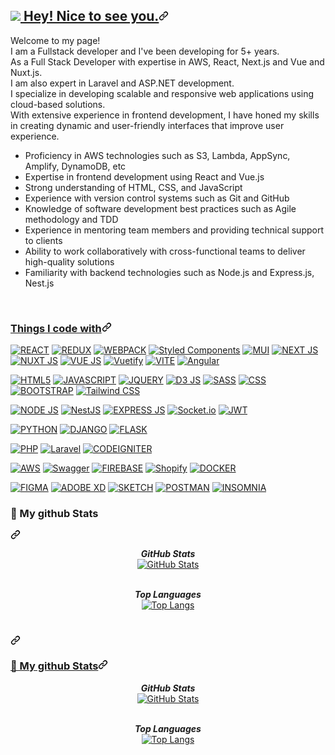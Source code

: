 <article class="markdown-body entry-content container-lg f5" itemprop="text"><h1 id="user-content--hey-nice-to-see-you" dir="auto"><a class="heading-link" href="#-hey-nice-to-see-you"><img src="https://camo.githubusercontent.com/ee9d678a838fdc800a7b1449bae75552c13bfa5afeb275eb6b315e02499c8ba0/68747470733a2f2f656d6f6a69732e736c61636b6d6f6a69732e636f6d2f656d6f6a69732f696d616765732f313533313834393433302f343234362f626c6f622d73756e676c61737365732e6769663f31353331383439343330" data-canonical-src="https://emojis.slackmojis.com/emojis/images/1531849430/4246/blob-sunglasses.gif?1531849430" style="max-width: 100%; display: inline-block;" data-target="animated-image.originalImage"> Hey! Nice to see you.<svg class="octicon octicon-link" viewBox="0 0 16 16" version="1.1" width="16" height="16" aria-hidden="true"><path d="m7.775 3.275 1.25-1.25a3.5 3.5 0 1 1 4.95 4.95l-2.5 2.5a3.5 3.5 0 0 1-4.95 0 .751.751 0 0 1 .018-1.042.751.751 0 0 1 1.042-.018 1.998 1.998 0 0 0 2.83 0l2.5-2.5a2.002 2.002 0 0 0-2.83-2.83l-1.25 1.25a.751.751 0 0 1-1.042-.018.751.751 0 0 1-.018-1.042Zm-4.69 9.64a1.998 1.998 0 0 0 2.83 0l1.25-1.25a.751.751 0 0 1 1.042.018.751.751 0 0 1 .018 1.042l-1.25 1.25a3.5 3.5 0 1 1-4.95-4.95l2.5-2.5a3.5 3.5 0 0 1 4.95 0 .751.751 0 0 1-.018 1.042.751.751 0 0 1-1.042.018 1.998 1.998 0 0 0-2.83 0l-2.5 2.5a1.998 1.998 0 0 0 0 2.83Z"></path></svg></a></h1>
<p dir="auto">Welcome to my page! <br>
I am a Fullstack developer and I've been developing for 5+ years. <br>
As a Full Stack Developer with expertise in AWS, React, Next.js and Vue and Nuxt.js. <br>
I am also expert in Laravel and ASP.NET development. <br>
I specialize in developing scalable and responsive web applications using cloud-based solutions. <br> 
With extensive experience in frontend development, I have honed my skills in creating dynamic and user-friendly interfaces that improve user experience. <br>
<ul dir="auto">
<li>Proficiency in AWS technologies such as S3, Lambda, AppSync, Amplify, DynamoDB, etc</li>
<li>Expertise in frontend development using React and Vue.js</li>
<li>Strong understanding of HTML, CSS, and JavaScript</li>
<li>Experience with version control systems such as Git and GitHub</li>
<li>Knowledge of software development best practices such as Agile methodology and TDD</li>
<li>Experience in mentoring team members and providing technical support to clients</li>
<li>Ability to work collaboratively with cross-functional teams to deliver high-quality solutions</li>
<li>Familiarity with backend technologies such as Node.js and Express.js, Nest.js</li>
</ul>
<br>
<p dir="auto"></p>
<h3 id="user-content-things-i-code-with" dir="auto"><a class="heading-link" href="#things-i-code-with">Things I code with<svg class="octicon octicon-link" viewBox="0 0 16 16" version="1.1" width="16" height="16" aria-hidden="true"><path d="m7.775 3.275 1.25-1.25a3.5 3.5 0 1 1 4.95 4.95l-2.5 2.5a3.5 3.5 0 0 1-4.95 0 .751.751 0 0 1 .018-1.042.751.751 0 0 1 1.042-.018 1.998 1.998 0 0 0 2.83 0l2.5-2.5a2.002 2.002 0 0 0-2.83-2.83l-1.25 1.25a.751.751 0 0 1-1.042-.018.751.751 0 0 1-.018-1.042Zm-4.69 9.64a1.998 1.998 0 0 0 2.83 0l1.25-1.25a.751.751 0 0 1 1.042.018.751.751 0 0 1 .018 1.042l-1.25 1.25a3.5 3.5 0 1 1-4.95-4.95l2.5-2.5a3.5 3.5 0 0 1 4.95 0 .751.751 0 0 1-.018 1.042.751.751 0 0 1-1.042.018 1.998 1.998 0 0 0-2.83 0l-2.5 2.5a1.998 1.998 0 0 0 0 2.83Z"></path></svg></a></h3>
<p dir="auto">
  <a target="_blank" rel="noopener noreferrer nofollow" href="https://camo.githubusercontent.com/6c3957842901e5baa389f3bb8758c8966683333b28493013062fcab5fab645e7/68747470733a2f2f696d672e736869656c64732e696f2f62616467652f52656163742d3230323332413f7374796c653d666f722d7468652d6261646765266c6f676f3d7265616374266c6f676f436f6c6f723d363144414642"><img alt="REACT" src="https://camo.githubusercontent.com/6c3957842901e5baa389f3bb8758c8966683333b28493013062fcab5fab645e7/68747470733a2f2f696d672e736869656c64732e696f2f62616467652f52656163742d3230323332413f7374796c653d666f722d7468652d6261646765266c6f676f3d7265616374266c6f676f436f6c6f723d363144414642" data-canonical-src="https://img.shields.io/badge/React-20232A?style=for-the-badge&amp;logo=react&amp;logoColor=61DAFB" style="max-width: 100%;"></a>
  <a target="_blank" rel="noopener noreferrer nofollow" href="https://camo.githubusercontent.com/c90a343fe4d6e339b9d5d1e62c80985e43a682d3f9629f82faba5be994b8259f/68747470733a2f2f696d672e736869656c64732e696f2f62616467652f52656475782d3539334438383f7374796c653d666f722d7468652d6261646765266c6f676f3d7265647578266c6f676f436f6c6f723d7768697465"><img alt="REDUX" src="https://camo.githubusercontent.com/c90a343fe4d6e339b9d5d1e62c80985e43a682d3f9629f82faba5be994b8259f/68747470733a2f2f696d672e736869656c64732e696f2f62616467652f52656475782d3539334438383f7374796c653d666f722d7468652d6261646765266c6f676f3d7265647578266c6f676f436f6c6f723d7768697465" data-canonical-src="https://img.shields.io/badge/Redux-593D88?style=for-the-badge&amp;logo=redux&amp;logoColor=white" style="max-width: 100%;"></a>
  <a target="_blank" rel="noopener noreferrer nofollow" href="https://camo.githubusercontent.com/1e024b4b8ec84f557be58e948cb23467a96a6236630944a615ce812b9a5cc067/68747470733a2f2f696d672e736869656c64732e696f2f62616467652f5765627061636b2d3844443646393f7374796c653d666f722d7468652d6261646765266c6f676f3d5765627061636b266c6f676f436f6c6f723d7768697465"><img alt="WEBPACK" src="https://camo.githubusercontent.com/1e024b4b8ec84f557be58e948cb23467a96a6236630944a615ce812b9a5cc067/68747470733a2f2f696d672e736869656c64732e696f2f62616467652f5765627061636b2d3844443646393f7374796c653d666f722d7468652d6261646765266c6f676f3d5765627061636b266c6f676f436f6c6f723d7768697465" data-canonical-src="https://img.shields.io/badge/Webpack-8DD6F9?style=for-the-badge&amp;logo=Webpack&amp;logoColor=white" style="max-width: 100%;"></a>
  <a target="_blank" rel="noopener noreferrer nofollow" href="https://camo.githubusercontent.com/0a9129617dc00aac4a5c688e87f4a595a0076877dd38c12f279ad16c8eda2604/68747470733a2f2f696d672e736869656c64732e696f2f62616467652f7374796c65642d2d636f6d706f6e656e74732d4442373039333f7374796c653d666f722d7468652d6261646765266c6f676f3d7374796c65642d636f6d706f6e656e7473266c6f676f436f6c6f723d7768697465"><img alt="Styled Components" src="https://camo.githubusercontent.com/0a9129617dc00aac4a5c688e87f4a595a0076877dd38c12f279ad16c8eda2604/68747470733a2f2f696d672e736869656c64732e696f2f62616467652f7374796c65642d2d636f6d706f6e656e74732d4442373039333f7374796c653d666f722d7468652d6261646765266c6f676f3d7374796c65642d636f6d706f6e656e7473266c6f676f436f6c6f723d7768697465" data-canonical-src="https://img.shields.io/badge/styled--components-DB7093?style=for-the-badge&amp;logo=styled-components&amp;logoColor=white" style="max-width: 100%;"></a>
  <a target="_blank" rel="noopener noreferrer nofollow" href="https://camo.githubusercontent.com/d5f2532e735a506e5aeb9c516302d08bce98607b3c1c5a366fe50f3dc2b1b998/68747470733a2f2f696d672e736869656c64732e696f2f62616467652f4d6174657269616c25323055492d3030374646463f7374796c653d666f722d7468652d6261646765266c6f676f3d6d7569266c6f676f436f6c6f723d7768697465"><img alt="MUI" src="https://camo.githubusercontent.com/d5f2532e735a506e5aeb9c516302d08bce98607b3c1c5a366fe50f3dc2b1b998/68747470733a2f2f696d672e736869656c64732e696f2f62616467652f4d6174657269616c25323055492d3030374646463f7374796c653d666f722d7468652d6261646765266c6f676f3d6d7569266c6f676f436f6c6f723d7768697465" data-canonical-src="https://img.shields.io/badge/Material%20UI-007FFF?style=for-the-badge&amp;logo=mui&amp;logoColor=white" style="max-width: 100%;"></a>
  <a target="_blank" rel="noopener noreferrer nofollow" href="https://camo.githubusercontent.com/11561ed7d7e5735041de1effd78226dfc545474e6f468482f91223957fe7234e/68747470733a2f2f696d672e736869656c64732e696f2f62616467652f6e6578742e6a732d3030303030303f7374796c653d666f722d7468652d6261646765266c6f676f3d6e657874646f746a73266c6f676f436f6c6f723d7768697465"><img alt="NEXT JS" src="https://camo.githubusercontent.com/11561ed7d7e5735041de1effd78226dfc545474e6f468482f91223957fe7234e/68747470733a2f2f696d672e736869656c64732e696f2f62616467652f6e6578742e6a732d3030303030303f7374796c653d666f722d7468652d6261646765266c6f676f3d6e657874646f746a73266c6f676f436f6c6f723d7768697465" data-canonical-src="https://img.shields.io/badge/next.js-000000?style=for-the-badge&amp;logo=nextdotjs&amp;logoColor=white" style="max-width: 100%;"></a>
  <a target="_blank" rel="noopener noreferrer nofollow" href="https://camo.githubusercontent.com/371b2d2c73993d1fbaa71634e92df69ec2908f73ca613f699f8a73118a95d4fd/68747470733a2f2f696d672e736869656c64732e696f2f62616467652f6e7578742e6a732d3030433538453f7374796c653d666f722d7468652d6261646765266c6f676f3d6e757874646f746a73266c6f676f436f6c6f723d7768697465"><img alt="NUXT JS" src="https://camo.githubusercontent.com/371b2d2c73993d1fbaa71634e92df69ec2908f73ca613f699f8a73118a95d4fd/68747470733a2f2f696d672e736869656c64732e696f2f62616467652f6e7578742e6a732d3030433538453f7374796c653d666f722d7468652d6261646765266c6f676f3d6e757874646f746a73266c6f676f436f6c6f723d7768697465" data-canonical-src="https://img.shields.io/badge/nuxt.js-00C58E?style=for-the-badge&amp;logo=nuxtdotjs&amp;logoColor=white" style="max-width: 100%;"></a>
  <a target="_blank" rel="noopener noreferrer nofollow" href="https://camo.githubusercontent.com/b4acc70754fb1a88ce8d4c5ac2deabfe2b3f063f17fc39ad92afa047f2656574/68747470733a2f2f696d672e736869656c64732e696f2f62616467652f5675652e6a732d3335343935453f7374796c653d666f722d7468652d6261646765266c6f676f3d767565646f746a73266c6f676f436f6c6f723d344643303844"><img alt="VUE JS" src="https://camo.githubusercontent.com/b4acc70754fb1a88ce8d4c5ac2deabfe2b3f063f17fc39ad92afa047f2656574/68747470733a2f2f696d672e736869656c64732e696f2f62616467652f5675652e6a732d3335343935453f7374796c653d666f722d7468652d6261646765266c6f676f3d767565646f746a73266c6f676f436f6c6f723d344643303844" data-canonical-src="https://img.shields.io/badge/Vue.js-35495E?style=for-the-badge&amp;logo=vuedotjs&amp;logoColor=4FC08D" style="max-width: 100%;"></a>
  <a target="_blank" rel="noopener noreferrer nofollow" href="https://camo.githubusercontent.com/e979e671ebd5ad5364648e472725b3aec6d42b2475f03b4ecdef44575a4932fc/68747470733a2f2f696d672e736869656c64732e696f2f62616467652f567565746966792d3138363743303f7374796c653d666f722d7468652d6261646765266c6f676f3d76756574696679266c6f676f436f6c6f723d7768697465"><img alt="Vuetify" src="https://camo.githubusercontent.com/e979e671ebd5ad5364648e472725b3aec6d42b2475f03b4ecdef44575a4932fc/68747470733a2f2f696d672e736869656c64732e696f2f62616467652f567565746966792d3138363743303f7374796c653d666f722d7468652d6261646765266c6f676f3d76756574696679266c6f676f436f6c6f723d7768697465" data-canonical-src="https://img.shields.io/badge/Vuetify-1867C0?style=for-the-badge&amp;logo=vuetify&amp;logoColor=white" style="max-width: 100%;"></a>
  <a target="_blank" rel="noopener noreferrer nofollow" href="https://camo.githubusercontent.com/285fdadfaf59ede5da219ccf9f8278322e8f85cfa48f5ba33df53ce2f0c72098/68747470733a2f2f696d672e736869656c64732e696f2f62616467652f566974652d4237334246453f7374796c653d666f722d7468652d6261646765266c6f676f3d76697465266c6f676f436f6c6f723d464644363245"><img alt="VITE" src="https://camo.githubusercontent.com/285fdadfaf59ede5da219ccf9f8278322e8f85cfa48f5ba33df53ce2f0c72098/68747470733a2f2f696d672e736869656c64732e696f2f62616467652f566974652d4237334246453f7374796c653d666f722d7468652d6261646765266c6f676f3d76697465266c6f676f436f6c6f723d464644363245" data-canonical-src="https://img.shields.io/badge/Vite-B73BFE?style=for-the-badge&amp;logo=vite&amp;logoColor=FFD62E" style="max-width: 100%;"></a>
  <a target="_blank" rel="noopener noreferrer nofollow" href="https://camo.githubusercontent.com/3a8bddc6c5a23ee57b41bdaea9b250c6996ed7b4caf0a6ab7534c8961e6850de/68747470733a2f2f696d672e736869656c64732e696f2f62616467652f416e67756c61722d4444303033313f7374796c653d666f722d7468652d6261646765266c6f676f3d616e67756c6172266c6f676f436f6c6f723d7768697465"><img alt="Angular" src="https://camo.githubusercontent.com/3a8bddc6c5a23ee57b41bdaea9b250c6996ed7b4caf0a6ab7534c8961e6850de/68747470733a2f2f696d672e736869656c64732e696f2f62616467652f416e67756c61722d4444303033313f7374796c653d666f722d7468652d6261646765266c6f676f3d616e67756c6172266c6f676f436f6c6f723d7768697465" data-canonical-src="https://img.shields.io/badge/Angular-DD0031?style=for-the-badge&amp;logo=angular&amp;logoColor=white" style="max-width: 100%;"></a>
</p>

<p dir="auto">
  <a target="_blank" rel="noopener noreferrer nofollow" href="https://camo.githubusercontent.com/bfe6a48836e87b13a16f1f56f88fee428475c2ac29247992ec9b8bcc7154f881/68747470733a2f2f696d672e736869656c64732e696f2f62616467652f48544d4c352d4533344632363f7374796c653d666f722d7468652d6261646765266c6f676f3d68746d6c35266c6f676f436f6c6f723d7768697465"><img alt="HTML5" src="https://camo.githubusercontent.com/bfe6a48836e87b13a16f1f56f88fee428475c2ac29247992ec9b8bcc7154f881/68747470733a2f2f696d672e736869656c64732e696f2f62616467652f48544d4c352d4533344632363f7374796c653d666f722d7468652d6261646765266c6f676f3d68746d6c35266c6f676f436f6c6f723d7768697465" data-canonical-src="https://img.shields.io/badge/HTML5-E34F26?style=for-the-badge&amp;logo=html5&amp;logoColor=white" style="max-width: 100%;"></a>
  <a target="_blank" rel="noopener noreferrer nofollow" href="https://camo.githubusercontent.com/77a94341662845d3740986b84d8219c0fd4a0a9e4af8e5411c24cec0faee2129/68747470733a2f2f696d672e736869656c64732e696f2f62616467652f4a6176615363726970742d3332333333303f7374796c653d666f722d7468652d6261646765266c6f676f3d6a617661736372697074266c6f676f436f6c6f723d463744463145"><img alt="JAVASCRIPT" src="https://camo.githubusercontent.com/77a94341662845d3740986b84d8219c0fd4a0a9e4af8e5411c24cec0faee2129/68747470733a2f2f696d672e736869656c64732e696f2f62616467652f4a6176615363726970742d3332333333303f7374796c653d666f722d7468652d6261646765266c6f676f3d6a617661736372697074266c6f676f436f6c6f723d463744463145" data-canonical-src="https://img.shields.io/badge/JavaScript-323330?style=for-the-badge&amp;logo=javascript&amp;logoColor=F7DF1E" style="max-width: 100%;"></a>
  <a target="_blank" rel="noopener noreferrer nofollow" href="https://camo.githubusercontent.com/184585b37459eba476f1af7a386d9093c132a4ba6052ca17782f2a70a377b1ce/68747470733a2f2f696d672e736869656c64732e696f2f62616467652f6a51756572792d3037363941443f7374796c653d666f722d7468652d6261646765266c6f676f3d6a7175657279266c6f676f436f6c6f723d7768697465"><img alt="JQUERY" src="https://camo.githubusercontent.com/184585b37459eba476f1af7a386d9093c132a4ba6052ca17782f2a70a377b1ce/68747470733a2f2f696d672e736869656c64732e696f2f62616467652f6a51756572792d3037363941443f7374796c653d666f722d7468652d6261646765266c6f676f3d6a7175657279266c6f676f436f6c6f723d7768697465" data-canonical-src="https://img.shields.io/badge/jQuery-0769AD?style=for-the-badge&amp;logo=jquery&amp;logoColor=white" style="max-width: 100%;"></a>
  <a target="_blank" rel="noopener noreferrer nofollow" href="https://camo.githubusercontent.com/3edbe81230b2f8e39b2210057cf6d2a3e1fd76cfad8230605d88d3fecde094bc/68747470733a2f2f696d672e736869656c64732e696f2f62616467652f64332e6a732d4639413033433f7374796c653d666f722d7468652d6261646765266c6f676f3d64332e6a73266c6f676f436f6c6f723d7768697465"><img alt="D3 JS" src="https://camo.githubusercontent.com/3edbe81230b2f8e39b2210057cf6d2a3e1fd76cfad8230605d88d3fecde094bc/68747470733a2f2f696d672e736869656c64732e696f2f62616467652f64332e6a732d4639413033433f7374796c653d666f722d7468652d6261646765266c6f676f3d64332e6a73266c6f676f436f6c6f723d7768697465" data-canonical-src="https://img.shields.io/badge/d3.js-F9A03C?style=for-the-badge&amp;logo=d3.js&amp;logoColor=white" style="max-width: 100%;"></a>
  <a target="_blank" rel="noopener noreferrer nofollow" href="https://camo.githubusercontent.com/8c5a9aede3fb0c0e98333e405a1207ef7b2e25ee97aa2a1113534e84bafc7463/68747470733a2f2f696d672e736869656c64732e696f2f62616467652f536173732d4343363639393f7374796c653d666f722d7468652d6261646765266c6f676f3d73617373266c6f676f436f6c6f723d7768697465"><img alt="SASS" src="https://camo.githubusercontent.com/8c5a9aede3fb0c0e98333e405a1207ef7b2e25ee97aa2a1113534e84bafc7463/68747470733a2f2f696d672e736869656c64732e696f2f62616467652f536173732d4343363639393f7374796c653d666f722d7468652d6261646765266c6f676f3d73617373266c6f676f436f6c6f723d7768697465" data-canonical-src="https://img.shields.io/badge/Sass-CC6699?style=for-the-badge&amp;logo=sass&amp;logoColor=white" style="max-width: 100%;"></a>
  <a target="_blank" rel="noopener noreferrer nofollow" href="https://camo.githubusercontent.com/472c222e8f240a48ae51cd9b082a1b857be809dcd851a25150890c2da50c13a5/68747470733a2f2f696d672e736869656c64732e696f2f62616467652f435353332d3135373242363f7374796c653d666f722d7468652d6261646765266c6f676f3d63737333266c6f676f436f6c6f723d7768697465"><img alt="CSS" src="https://camo.githubusercontent.com/472c222e8f240a48ae51cd9b082a1b857be809dcd851a25150890c2da50c13a5/68747470733a2f2f696d672e736869656c64732e696f2f62616467652f435353332d3135373242363f7374796c653d666f722d7468652d6261646765266c6f676f3d63737333266c6f676f436f6c6f723d7768697465" data-canonical-src="https://img.shields.io/badge/CSS3-1572B6?style=for-the-badge&amp;logo=css3&amp;logoColor=white" style="max-width: 100%;"></a>
  <a target="_blank" rel="noopener noreferrer nofollow" href="https://camo.githubusercontent.com/c402bd25609922ab7160b91524aeb125a2e664070816aeb6dd66af9c41f70087/68747470733a2f2f696d672e736869656c64732e696f2f62616467652f426f6f7473747261702d3536334437433f7374796c653d666f722d7468652d6261646765266c6f676f3d626f6f747374726170266c6f676f436f6c6f723d7768697465"><img alt="BOOTSTRAP" src="https://camo.githubusercontent.com/c402bd25609922ab7160b91524aeb125a2e664070816aeb6dd66af9c41f70087/68747470733a2f2f696d672e736869656c64732e696f2f62616467652f426f6f7473747261702d3536334437433f7374796c653d666f722d7468652d6261646765266c6f676f3d626f6f747374726170266c6f676f436f6c6f723d7768697465" data-canonical-src="https://img.shields.io/badge/Bootstrap-563D7C?style=for-the-badge&amp;logo=bootstrap&amp;logoColor=white" style="max-width: 100%;"></a>
  <a target="_blank" rel="noopener noreferrer nofollow" href="https://camo.githubusercontent.com/6c62369c4e99b8a15e8bc2252842ba29e6af1a870849ba36b78e534304113437/68747470733a2f2f696d672e736869656c64732e696f2f62616467652f5461696c77696e645f4353532d3338423241433f7374796c653d666f722d7468652d6261646765266c6f676f3d7461696c77696e642d637373266c6f676f436f6c6f723d7768697465"><img alt="Tailwind CSS" src="https://camo.githubusercontent.com/6c62369c4e99b8a15e8bc2252842ba29e6af1a870849ba36b78e534304113437/68747470733a2f2f696d672e736869656c64732e696f2f62616467652f5461696c77696e645f4353532d3338423241433f7374796c653d666f722d7468652d6261646765266c6f676f3d7461696c77696e642d637373266c6f676f436f6c6f723d7768697465" data-canonical-src="https://img.shields.io/badge/Tailwind_CSS-38B2AC?style=for-the-badge&amp;logo=tailwind-css&amp;logoColor=white" style="max-width: 100%;"></a>
</p>
<p dir="auto">
  <a target="_blank" rel="noopener noreferrer nofollow" href="https://camo.githubusercontent.com/120214a991a1685530820af492a02ab650163dbfda4d34c236d3bc6ef086de14/68747470733a2f2f696d672e736869656c64732e696f2f62616467652f4e6f64652e6a732d3333393933333f7374796c653d666f722d7468652d6261646765266c6f676f3d6e6f6465646f746a73266c6f676f436f6c6f723d7768697465"><img alt="NODE JS" src="https://camo.githubusercontent.com/120214a991a1685530820af492a02ab650163dbfda4d34c236d3bc6ef086de14/68747470733a2f2f696d672e736869656c64732e696f2f62616467652f4e6f64652e6a732d3333393933333f7374796c653d666f722d7468652d6261646765266c6f676f3d6e6f6465646f746a73266c6f676f436f6c6f723d7768697465" data-canonical-src="https://img.shields.io/badge/Node.js-339933?style=for-the-badge&amp;logo=nodedotjs&amp;logoColor=white" style="max-width: 100%;"></a>
  <a target="_blank" rel="noopener noreferrer nofollow" href="https://camo.githubusercontent.com/907848cd637dbbfd65dbe4cddab519f4e428a2574cb114f9485434af9ff42c6d/68747470733a2f2f696d672e736869656c64732e696f2f62616467652f6e6573746a732d4530323334453f7374796c653d666f722d7468652d6261646765266c6f676f3d6e6573746a73266c6f676f436f6c6f723d7768697465"><img alt="NestJS" src="https://camo.githubusercontent.com/907848cd637dbbfd65dbe4cddab519f4e428a2574cb114f9485434af9ff42c6d/68747470733a2f2f696d672e736869656c64732e696f2f62616467652f6e6573746a732d4530323334453f7374796c653d666f722d7468652d6261646765266c6f676f3d6e6573746a73266c6f676f436f6c6f723d7768697465" data-canonical-src="https://img.shields.io/badge/nestjs-E0234E?style=for-the-badge&amp;logo=nestjs&amp;logoColor=white" style="max-width: 100%;"></a>
  <a target="_blank" rel="noopener noreferrer nofollow" href="https://camo.githubusercontent.com/4912b34d2a0c3d279f4abc1c39e75a2cdcbf874433796a72745dda64efb68df7/68747470733a2f2f696d672e736869656c64732e696f2f62616467652f457870726573732e6a732d3030303030303f7374796c653d666f722d7468652d6261646765266c6f676f3d65787072657373266c6f676f436f6c6f723d7768697465"><img alt="EXPRESS JS" src="https://camo.githubusercontent.com/4912b34d2a0c3d279f4abc1c39e75a2cdcbf874433796a72745dda64efb68df7/68747470733a2f2f696d672e736869656c64732e696f2f62616467652f457870726573732e6a732d3030303030303f7374796c653d666f722d7468652d6261646765266c6f676f3d65787072657373266c6f676f436f6c6f723d7768697465" data-canonical-src="https://img.shields.io/badge/Express.js-000000?style=for-the-badge&amp;logo=express&amp;logoColor=white" style="max-width: 100%;"></a>
  <a target="_blank" rel="noopener noreferrer nofollow" href="https://camo.githubusercontent.com/d543977960c54f41a259da1bc68de5c17583a621f922977c77e8492fc0bb9744/68747470733a2f2f696d672e736869656c64732e696f2f62616467652f536f636b65742e696f2d3031303130313f267374796c653d666f722d7468652d6261646765266c6f676f3d536f636b65742e696f266c6f676f436f6c6f723d7768697465"><img alt="Socket.io" src="https://camo.githubusercontent.com/d543977960c54f41a259da1bc68de5c17583a621f922977c77e8492fc0bb9744/68747470733a2f2f696d672e736869656c64732e696f2f62616467652f536f636b65742e696f2d3031303130313f267374796c653d666f722d7468652d6261646765266c6f676f3d536f636b65742e696f266c6f676f436f6c6f723d7768697465" data-canonical-src="https://img.shields.io/badge/Socket.io-010101?&amp;style=for-the-badge&amp;logo=Socket.io&amp;logoColor=white" style="max-width: 100%;"></a>
  <a target="_blank" rel="noopener noreferrer nofollow" href="https://camo.githubusercontent.com/5f4b3a404262bffa544a0298b3ea46b86c13ee1d083b6321de7f3c6fc1ff7932/68747470733a2f2f696d672e736869656c64732e696f2f62616467652f4a57542d3030303030303f7374796c653d666f722d7468652d6261646765266c6f676f3d4a534f4e253230776562253230746f6b656e73266c6f676f436f6c6f723d7768697465"><img alt="JWT" src="https://camo.githubusercontent.com/5f4b3a404262bffa544a0298b3ea46b86c13ee1d083b6321de7f3c6fc1ff7932/68747470733a2f2f696d672e736869656c64732e696f2f62616467652f4a57542d3030303030303f7374796c653d666f722d7468652d6261646765266c6f676f3d4a534f4e253230776562253230746f6b656e73266c6f676f436f6c6f723d7768697465" data-canonical-src="https://img.shields.io/badge/JWT-000000?style=for-the-badge&amp;logo=JSON%20web%20tokens&amp;logoColor=white" style="max-width: 100%;"></a>
</p>
<p dir="auto">
  <a target="_blank" rel="noopener noreferrer nofollow" href="https://camo.githubusercontent.com/bb64b34d04a01cfa79658e2704085740d88e209c21905d0f5b55ebc87a83aa3a/68747470733a2f2f696d672e736869656c64732e696f2f62616467652f507974686f6e2d4646443433423f7374796c653d666f722d7468652d6261646765266c6f676f3d707974686f6e266c6f676f436f6c6f723d626c7565"><img alt="PYTHON" src="https://camo.githubusercontent.com/bb64b34d04a01cfa79658e2704085740d88e209c21905d0f5b55ebc87a83aa3a/68747470733a2f2f696d672e736869656c64732e696f2f62616467652f507974686f6e2d4646443433423f7374796c653d666f722d7468652d6261646765266c6f676f3d707974686f6e266c6f676f436f6c6f723d626c7565" data-canonical-src="https://img.shields.io/badge/Python-FFD43B?style=for-the-badge&amp;logo=python&amp;logoColor=blue" style="max-width: 100%;"></a>
  <a target="_blank" rel="noopener noreferrer nofollow" href="https://camo.githubusercontent.com/812028e668e375676446d5f8d39c912f84131aa4d98a7f81d56b1c92aa9fba16/68747470733a2f2f696d672e736869656c64732e696f2f62616467652f446a616e676f2d3039324532303f7374796c653d666f722d7468652d6261646765266c6f676f3d646a616e676f266c6f676f436f6c6f723d677265656e"><img alt="DJANGO" src="https://camo.githubusercontent.com/812028e668e375676446d5f8d39c912f84131aa4d98a7f81d56b1c92aa9fba16/68747470733a2f2f696d672e736869656c64732e696f2f62616467652f446a616e676f2d3039324532303f7374796c653d666f722d7468652d6261646765266c6f676f3d646a616e676f266c6f676f436f6c6f723d677265656e" data-canonical-src="https://img.shields.io/badge/Django-092E20?style=for-the-badge&amp;logo=django&amp;logoColor=green" style="max-width: 100%;"></a>
  <a target="_blank" rel="noopener noreferrer nofollow" href="https://camo.githubusercontent.com/a07a8d56a46617a2281448edd7c3b1bcb9cb264b74ab4600c194c29977fd1352/68747470733a2f2f696d672e736869656c64732e696f2f62616467652f466c61736b2d3030303030303f7374796c653d666f722d7468652d6261646765266c6f676f3d666c61736b266c6f676f436f6c6f723d7768697465"><img alt="FLASK" data-canonical-src="https://img.shields.io/badge/Flask-000000?style=for-the-badge&amp;logo=flask&amp;logoColor=white" style="max-width: 100%;" src="https://camo.githubusercontent.com/a07a8d56a46617a2281448edd7c3b1bcb9cb264b74ab4600c194c29977fd1352/68747470733a2f2f696d672e736869656c64732e696f2f62616467652f466c61736b2d3030303030303f7374796c653d666f722d7468652d6261646765266c6f676f3d666c61736b266c6f676f436f6c6f723d7768697465"></a>
</p>
<p dir="auto">
  <a target="_blank" rel="noopener noreferrer nofollow" href="https://camo.githubusercontent.com/81521ffdf464b6ccf96d80afb03d73edac19d56d28ee212174d802bbf47ad146/68747470733a2f2f696d672e736869656c64732e696f2f62616467652f5048502d3737374242343f7374796c653d666f722d7468652d6261646765266c6f676f3d706870266c6f676f436f6c6f723d7768697465"><img alt="PHP" src="https://camo.githubusercontent.com/81521ffdf464b6ccf96d80afb03d73edac19d56d28ee212174d802bbf47ad146/68747470733a2f2f696d672e736869656c64732e696f2f62616467652f5048502d3737374242343f7374796c653d666f722d7468652d6261646765266c6f676f3d706870266c6f676f436f6c6f723d7768697465" data-canonical-src="https://img.shields.io/badge/PHP-777BB4?style=for-the-badge&amp;logo=php&amp;logoColor=white" style="max-width: 100%;"></a>
  <a target="_blank" rel="noopener noreferrer nofollow" href="https://camo.githubusercontent.com/66b0abc7b36a5cc492bfeb18961f1d6d07440089dff857ef45732c7e9c6ea712/68747470733a2f2f696d672e736869656c64732e696f2f62616467652f4c61726176656c2d4646324432303f7374796c653d666f722d7468652d6261646765266c6f676f3d6c61726176656c266c6f676f436f6c6f723d7768697465"><img alt="Laravel" src="https://camo.githubusercontent.com/66b0abc7b36a5cc492bfeb18961f1d6d07440089dff857ef45732c7e9c6ea712/68747470733a2f2f696d672e736869656c64732e696f2f62616467652f4c61726176656c2d4646324432303f7374796c653d666f722d7468652d6261646765266c6f676f3d6c61726176656c266c6f676f436f6c6f723d7768697465" data-canonical-src="https://img.shields.io/badge/Laravel-FF2D20?style=for-the-badge&amp;logo=laravel&amp;logoColor=white" style="max-width: 100%;"></a>
  <a target="_blank" rel="noopener noreferrer nofollow" href="https://camo.githubusercontent.com/7669c459d35f6047b41a4462e851c560f4d11a23ac6c726a6600300f3b82cd6f/68747470733a2f2f696d672e736869656c64732e696f2f62616467652f436f646569676e697465722d4546343232333f7374796c653d666f722d7468652d6261646765266c6f676f3d636f646569676e69746572266c6f676f436f6c6f723d7768697465"><img alt="CODEIGNITER" src="https://camo.githubusercontent.com/7669c459d35f6047b41a4462e851c560f4d11a23ac6c726a6600300f3b82cd6f/68747470733a2f2f696d672e736869656c64732e696f2f62616467652f436f646569676e697465722d4546343232333f7374796c653d666f722d7468652d6261646765266c6f676f3d636f646569676e69746572266c6f676f436f6c6f723d7768697465" data-canonical-src="https://img.shields.io/badge/Codeigniter-EF4223?style=for-the-badge&amp;logo=codeigniter&amp;logoColor=white" style="max-width: 100%;"></a>
</p>
<p dir="auto">
  <a target="_blank" rel="noopener noreferrer nofollow" href="https://camo.githubusercontent.com/07b9bdb194e5e5789ccfc711011f139a64122ecf6f9f582c58d1b0658a267f98/68747470733a2f2f696d672e736869656c64732e696f2f62616467652f416d617a6f6e5f4157532d4646393930303f7374796c653d666f722d7468652d6261646765266c6f676f3d616d617a6f6e617773266c6f676f436f6c6f723d7768697465"><img alt="AWS" src="https://camo.githubusercontent.com/07b9bdb194e5e5789ccfc711011f139a64122ecf6f9f582c58d1b0658a267f98/68747470733a2f2f696d672e736869656c64732e696f2f62616467652f416d617a6f6e5f4157532d4646393930303f7374796c653d666f722d7468652d6261646765266c6f676f3d616d617a6f6e617773266c6f676f436f6c6f723d7768697465" data-canonical-src="https://img.shields.io/badge/Amazon_AWS-FF9900?style=for-the-badge&amp;logo=amazonaws&amp;logoColor=white" style="max-width: 100%;"></a>
  <a target="_blank" rel="noopener noreferrer nofollow" href="https://camo.githubusercontent.com/3036c7d2b98a5e8f1521ab34c312c2042c6f6aa9fd73b8b5af4807fc08641bfd/68747470733a2f2f696d672e736869656c64732e696f2f62616467652f537761676765722d3835454132443f7374796c653d666f722d7468652d6261646765266c6f676f3d53776167676572266c6f676f436f6c6f723d7768697465"><img alt="Swagger" src="https://camo.githubusercontent.com/3036c7d2b98a5e8f1521ab34c312c2042c6f6aa9fd73b8b5af4807fc08641bfd/68747470733a2f2f696d672e736869656c64732e696f2f62616467652f537761676765722d3835454132443f7374796c653d666f722d7468652d6261646765266c6f676f3d53776167676572266c6f676f436f6c6f723d7768697465" data-canonical-src="https://img.shields.io/badge/Swagger-85EA2D?style=for-the-badge&amp;logo=Swagger&amp;logoColor=white" style="max-width: 100%;"></a>
  <a target="_blank" rel="noopener noreferrer nofollow" href="https://camo.githubusercontent.com/f34df100c34fada6dbfa7768b87a078ebbeeb932cbba71916f3f9e35e3107156/68747470733a2f2f696d672e736869656c64732e696f2f62616467652f66697265626173652d6666636132383f7374796c653d666f722d7468652d6261646765266c6f676f3d6669726562617365266c6f676f436f6c6f723d626c61636b"><img alt="FIREBASE" src="https://camo.githubusercontent.com/f34df100c34fada6dbfa7768b87a078ebbeeb932cbba71916f3f9e35e3107156/68747470733a2f2f696d672e736869656c64732e696f2f62616467652f66697265626173652d6666636132383f7374796c653d666f722d7468652d6261646765266c6f676f3d6669726562617365266c6f676f436f6c6f723d626c61636b" data-canonical-src="https://img.shields.io/badge/firebase-ffca28?style=for-the-badge&amp;logo=firebase&amp;logoColor=black" style="max-width: 100%;"></a>
  <a target="_blank" rel="noopener noreferrer nofollow" href="https://camo.githubusercontent.com/967223e7366a00b55215a7e8d0054d159e87770618579720c023fbe44f54cb2d/68747470733a2f2f696d672e736869656c64732e696f2f62616467652f73686f706966792d3844423534333f7374796c653d666f722d7468652d6261646765266c6f676f3d53686f70696679266c6f676f436f6c6f723d7768697465"><img alt="Shopify" src="https://camo.githubusercontent.com/967223e7366a00b55215a7e8d0054d159e87770618579720c023fbe44f54cb2d/68747470733a2f2f696d672e736869656c64732e696f2f62616467652f73686f706966792d3844423534333f7374796c653d666f722d7468652d6261646765266c6f676f3d53686f70696679266c6f676f436f6c6f723d7768697465" data-canonical-src="https://img.shields.io/badge/shopify-8DB543?style=for-the-badge&amp;logo=Shopify&amp;logoColor=white" style="max-width: 100%;"></a>
  <a target="_blank" rel="noopener noreferrer nofollow" href="https://camo.githubusercontent.com/bce5c9b25447afefd9c8dc63febce5936fbff659beee51466a130b41a2821a9b/68747470733a2f2f696d672e736869656c64732e696f2f62616467652f446f636b65722d3243413545303f7374796c653d666f722d7468652d6261646765266c6f676f3d646f636b6572266c6f676f436f6c6f723d7768697465"><img alt="DOCKER" src="https://camo.githubusercontent.com/bce5c9b25447afefd9c8dc63febce5936fbff659beee51466a130b41a2821a9b/68747470733a2f2f696d672e736869656c64732e696f2f62616467652f446f636b65722d3243413545303f7374796c653d666f722d7468652d6261646765266c6f676f3d646f636b6572266c6f676f436f6c6f723d7768697465" data-canonical-src="https://img.shields.io/badge/Docker-2CA5E0?style=for-the-badge&amp;logo=docker&amp;logoColor=white" style="max-width: 100%;"></a>
</p>
<p dir="auto">
  <a target="_blank" rel="noopener noreferrer nofollow" href="https://camo.githubusercontent.com/db52c5df4148a599b44fd19c8ba820267d9a7d1ce7d441f957086caa91d29f93/68747470733a2f2f696d672e736869656c64732e696f2f62616467652f4669676d612d4632344531453f7374796c653d666f722d7468652d6261646765266c6f676f3d6669676d61266c6f676f436f6c6f723d7768697465"><img alt="FIGMA" src="https://camo.githubusercontent.com/db52c5df4148a599b44fd19c8ba820267d9a7d1ce7d441f957086caa91d29f93/68747470733a2f2f696d672e736869656c64732e696f2f62616467652f4669676d612d4632344531453f7374796c653d666f722d7468652d6261646765266c6f676f3d6669676d61266c6f676f436f6c6f723d7768697465" data-canonical-src="https://img.shields.io/badge/Figma-F24E1E?style=for-the-badge&amp;logo=figma&amp;logoColor=white" style="max-width: 100%;"></a>
  <a target="_blank" rel="noopener noreferrer nofollow" href="https://camo.githubusercontent.com/da65a05323826aa200875a6c3e902414ecca742fd13e4a982107af1977e06c94/68747470733a2f2f696d672e736869656c64732e696f2f62616467652f41646f626525323058442d3437303133373f7374796c653d666f722d7468652d6261646765266c6f676f3d41646f62652532305844266c6f676f436f6c6f723d23464636314636"><img alt="ADOBE XD" src="https://camo.githubusercontent.com/da65a05323826aa200875a6c3e902414ecca742fd13e4a982107af1977e06c94/68747470733a2f2f696d672e736869656c64732e696f2f62616467652f41646f626525323058442d3437303133373f7374796c653d666f722d7468652d6261646765266c6f676f3d41646f62652532305844266c6f676f436f6c6f723d23464636314636" data-canonical-src="https://img.shields.io/badge/Adobe%20XD-470137?style=for-the-badge&amp;logo=Adobe%20XD&amp;logoColor=#FF61F6" style="max-width: 100%;"></a>
  <a target="_blank" rel="noopener noreferrer nofollow" href="https://camo.githubusercontent.com/6a7e106f47e9d30e6258de934119c91554a775f0766717e4369c25f63ff958d8/68747470733a2f2f696d672e736869656c64732e696f2f62616467652f536b657463682d4646423338373f7374796c653d666f722d7468652d6261646765266c6f676f3d736b65746368266c6f676f436f6c6f723d626c61636b"><img alt="SKETCH" src="https://camo.githubusercontent.com/6a7e106f47e9d30e6258de934119c91554a775f0766717e4369c25f63ff958d8/68747470733a2f2f696d672e736869656c64732e696f2f62616467652f536b657463682d4646423338373f7374796c653d666f722d7468652d6261646765266c6f676f3d736b65746368266c6f676f436f6c6f723d626c61636b" data-canonical-src="https://img.shields.io/badge/Sketch-FFB387?style=for-the-badge&amp;logo=sketch&amp;logoColor=black" style="max-width: 100%;"></a>
  <a target="_blank" rel="noopener noreferrer nofollow" href="https://camo.githubusercontent.com/e0aa4b3bb9af7d3610dd65656751f3940ef645e1e3e5ff727abecec2accfb31b/68747470733a2f2f696d672e736869656c64732e696f2f62616467652f506f73746d616e2d4646364333373f7374796c653d666f722d7468652d6261646765266c6f676f3d506f73746d616e266c6f676f436f6c6f723d7768697465"><img alt="POSTMAN" src="https://camo.githubusercontent.com/e0aa4b3bb9af7d3610dd65656751f3940ef645e1e3e5ff727abecec2accfb31b/68747470733a2f2f696d672e736869656c64732e696f2f62616467652f506f73746d616e2d4646364333373f7374796c653d666f722d7468652d6261646765266c6f676f3d506f73746d616e266c6f676f436f6c6f723d7768697465" data-canonical-src="https://img.shields.io/badge/Postman-FF6C37?style=for-the-badge&amp;logo=Postman&amp;logoColor=white" style="max-width: 100%;"></a>
  <a target="_blank" rel="noopener noreferrer nofollow" href="https://camo.githubusercontent.com/ec4b97965d6ea3fe4ad09ab0b4c3f5681434bd6db12321730b0e5db74c72d941/68747470733a2f2f696d672e736869656c64732e696f2f62616467652f496e736f6d6e69612d3538343962653f7374796c653d666f722d7468652d6261646765266c6f676f3d496e736f6d6e6961266c6f676f436f6c6f723d7768697465"><img alt="INSOMNIA" src="https://camo.githubusercontent.com/ec4b97965d6ea3fe4ad09ab0b4c3f5681434bd6db12321730b0e5db74c72d941/68747470733a2f2f696d672e736869656c64732e696f2f62616467652f496e736f6d6e69612d3538343962653f7374796c653d666f722d7468652d6261646765266c6f676f3d496e736f6d6e6961266c6f676f436f6c6f723d7768697465" data-canonical-src="https://img.shields.io/badge/Insomnia-5849be?style=for-the-badge&amp;logo=Insomnia&amp;logoColor=white" style="max-width: 100%;"></a>
</p>
<div class="markdown-heading" dir="auto"><h3 class="heading-element" dir="auto">👀 My github Stats</h3><a id="user-content--my-github-stats" class="anchor" aria-label="Permalink: 👀 My github Stats" href="#-my-github-stats"><svg class="octicon octicon-link" viewBox="0 0 16 16" version="1.1" width="16" height="16" aria-hidden="true"><path d="m7.775 3.275 1.25-1.25a3.5 3.5 0 1 1 4.95 4.95l-2.5 2.5a3.5 3.5 0 0 1-4.95 0 .751.751 0 0 1 .018-1.042.751.751 0 0 1 1.042-.018 1.998 1.998 0 0 0 2.83 0l2.5-2.5a2.002 2.002 0 0 0-2.83-2.83l-1.25 1.25a.751.751 0 0 1-1.042-.018.751.751 0 0 1-.018-1.042Zm-4.69 9.64a1.998 1.998 0 0 0 2.83 0l1.25-1.25a.751.751 0 0 1 1.042.018.751.751 0 0 1 .018 1.042l-1.25 1.25a3.5 3.5 0 1 1-4.95-4.95l2.5-2.5a3.5 3.5 0 0 1 4.95 0 .751.751 0 0 1-.018 1.042.751.751 0 0 1-1.042.018 1.998 1.998 0 0 0-2.83 0l-2.5 2.5a1.998 1.998 0 0 0 0 2.83Z"></path></svg></a></div>
<div dir="auto">
  <p align="center" dir="auto">
  <b><em>GitHub Stats</em></b> <br>
  <a target="_blank" rel="noopener noreferrer nofollow" href="https://camo.githubusercontent.com/aedd62f5b0fded0df3b22eb1a5f95fb6c7c67ead73f15572edaf6d4c5f2cba5c/68747470733a2f2f6769746875622d726561646d652d73747265616b2d73746174732e6865726f6b756170702e636f6d2f3f757365723d41414130313039"><img src="https://camo.githubusercontent.com/aedd62f5b0fded0df3b22eb1a5f95fb6c7c67ead73f15572edaf6d4c5f2cba5c/68747470733a2f2f6769746875622d726561646d652d73747265616b2d73746174732e6865726f6b756170702e636f6d2f3f757365723d41414130313039" alt="GitHub Stats" data-canonical-src="https://github-readme-streak-stats.herokuapp.com/?user=AAA0109" style="max-width: 100%;"></a> <br><br>
  </p>
</div>
<div dir="auto">
  <p align="center" dir="auto">
  <b><em>Top Languages</em></b> <br>
  <a target="_blank" rel="noopener noreferrer nofollow" href="https://camo.githubusercontent.com/e4c94d5967db6d24752b3db9a214b65fa6c894be33c89ecd4f143c209a173107/68747470733a2f2f6769746875622d726561646d652d73746174732e76657263656c2e6170702f6170692f746f702d6c616e67732f3f757365726e616d653d41414130313039266c61796f75743d636f6d70616374"><img src="https://camo.githubusercontent.com/e4c94d5967db6d24752b3db9a214b65fa6c894be33c89ecd4f143c209a173107/68747470733a2f2f6769746875622d726561646d652d73746174732e76657263656c2e6170702f6170692f746f702d6c616e67732f3f757365726e616d653d41414130313039266c61796f75743d636f6d70616374" alt="Top Langs" data-canonical-src="https://github-readme-stats.vercel.app/api/top-langs/?username=AAA0109&amp;layout=compact" style="max-width: 100%;"></a> <br><br>
  </p>
</div>

<h3 id="user-content-i-participated-in-developing" dir="auto"><a class="heading-link" href="#i-participated-in-developing"><svg class="octicon octicon-link" viewBox="0 0 16 16" version="1.1" width="16" height="16" aria-hidden="true"><path d="m7.775 3.275 1.25-1.25a3.5 3.5 0 1 1 4.95 4.95l-2.5 2.5a3.5 3.5 0 0 1-4.95 0 .751.751 0 0 1 .018-1.042.751.751 0 0 1 1.042-.018 1.998 1.998 0 0 0 2.83 0l2.5-2.5a2.002 2.002 0 0 0-2.83-2.83l-1.25 1.25a.751.751 0 0 1-1.042-.018.751.751 0 0 1-.018-1.042Zm-4.69 9.64a1.998 1.998 0 0 0 2.83 0l1.25-1.25a.751.751 0 0 1 1.042.018.751.751 0 0 1 .018 1.042l-1.25 1.25a3.5 3.5 0 1 1-4.95-4.95l2.5-2.5a3.5 3.5 0 0 1 4.95 0 .751.751 0 0 1-.018 1.042.751.751 0 0 1-1.042.018 1.998 1.998 0 0 0-2.83 0l-2.5 2.5a1.998 1.998 0 0 0 0 2.83Z"></path></svg></a></h3>
<h3 id="user-content--my-github-stats" dir="auto"><a class="heading-link" href="#-my-github-stats">👀 My github Stats<svg class="octicon octicon-link" viewBox="0 0 16 16" version="1.1" width="16" height="16" aria-hidden="true"><path d="m7.775 3.275 1.25-1.25a3.5 3.5 0 1 1 4.95 4.95l-2.5 2.5a3.5 3.5 0 0 1-4.95 0 .751.751 0 0 1 .018-1.042.751.751 0 0 1 1.042-.018 1.998 1.998 0 0 0 2.83 0l2.5-2.5a2.002 2.002 0 0 0-2.83-2.83l-1.25 1.25a.751.751 0 0 1-1.042-.018.751.751 0 0 1-.018-1.042Zm-4.69 9.64a1.998 1.998 0 0 0 2.83 0l1.25-1.25a.751.751 0 0 1 1.042.018.751.751 0 0 1 .018 1.042l-1.25 1.25a3.5 3.5 0 1 1-4.95-4.95l2.5-2.5a3.5 3.5 0 0 1 4.95 0 .751.751 0 0 1-.018 1.042.751.751 0 0 1-1.042.018 1.998 1.998 0 0 0-2.83 0l-2.5 2.5a1.998 1.998 0 0 0 0 2.83Z"></path></svg></a></h3>
<div dir="auto">
  <p align="center" dir="auto">
  <b><em>GitHub Stats</em></b> <br>
  <a target="_blank" rel="noopener noreferrer nofollow" href="https://camo.githubusercontent.com/832d627cc001e4ea22f61c2524b1def4c7871b85698aa2ae3406519a9fa9ccaf/68747470733a2f2f6769746875622d726561646d652d73747265616b2d73746174732e6865726f6b756170702e636f6d2f3f757365723d41414130313039"><img src="https://camo.githubusercontent.com/832d627cc001e4ea22f61c2524b1def4c7871b85698aa2ae3406519a9fa9ccaf/68747470733a2f2f6769746875622d726561646d652d73747265616b2d73746174732e6865726f6b756170702e636f6d2f3f757365723d41414130313039" alt="GitHub Stats" data-canonical-src="https://github-readme-streak-stats.herokuapp.com/?user=AAA0109" style="max-width: 100%;"></a> <br><br>
  </p>
</div>
<div dir="auto">
  <p align="center" dir="auto">
  <b><em>Top Languages</em></b> <br>
  <a target="_blank" rel="noopener noreferrer nofollow" href="https://camo.githubusercontent.com/c2465a00ae4e7f75ad31089734972d1bcb693fd7a6e8ecce0b0729e2c7ef9805/68747470733a2f2f6769746875622d726561646d652d73746174732e76657263656c2e6170702f6170692f746f702d6c616e67732f3f757365726e616d653d41414130313039266c61796f75743d636f6d70616374"><img src="https://camo.githubusercontent.com/c2465a00ae4e7f75ad31089734972d1bcb693fd7a6e8ecce0b0729e2c7ef9805/68747470733a2f2f6769746875622d726561646d652d73746174732e76657263656c2e6170702f6170692f746f702d6c616e67732f3f757365726e616d653d41414130313039266c61796f75743d636f6d70616374" alt="Top Langs" data-canonical-src="https://github-readme-stats.vercel.app/api/top-langs/?username=AAA0109&amp;layout=compact" style="max-width: 100%;"></a> <br><br>
  </p>
</div>
</article>

